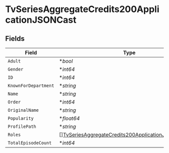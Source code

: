 # TvSeriesAggregateCredits200ApplicationJSONCast


## Fields

| Field                                                                                                                                   | Type                                                                                                                                    | Required                                                                                                                                | Description                                                                                                                             | Example                                                                                                                                 |
| --------------------------------------------------------------------------------------------------------------------------------------- | --------------------------------------------------------------------------------------------------------------------------------------- | --------------------------------------------------------------------------------------------------------------------------------------- | --------------------------------------------------------------------------------------------------------------------------------------- | --------------------------------------------------------------------------------------------------------------------------------------- |
| `Adult`                                                                                                                                 | **bool*                                                                                                                                 | :heavy_minus_sign:                                                                                                                      | N/A                                                                                                                                     | false                                                                                                                                   |
| `Gender`                                                                                                                                | **int64*                                                                                                                                | :heavy_minus_sign:                                                                                                                      | N/A                                                                                                                                     | 1                                                                                                                                       |
| `ID`                                                                                                                                    | **int64*                                                                                                                                | :heavy_minus_sign:                                                                                                                      | N/A                                                                                                                                     | 1223786                                                                                                                                 |
| `KnownForDepartment`                                                                                                                    | **string*                                                                                                                               | :heavy_minus_sign:                                                                                                                      | N/A                                                                                                                                     | Acting                                                                                                                                  |
| `Name`                                                                                                                                  | **string*                                                                                                                               | :heavy_minus_sign:                                                                                                                      | N/A                                                                                                                                     | Emilia Clarke                                                                                                                           |
| `Order`                                                                                                                                 | **int64*                                                                                                                                | :heavy_minus_sign:                                                                                                                      | N/A                                                                                                                                     | 6                                                                                                                                       |
| `OriginalName`                                                                                                                          | **string*                                                                                                                               | :heavy_minus_sign:                                                                                                                      | N/A                                                                                                                                     | Emilia Clarke                                                                                                                           |
| `Popularity`                                                                                                                            | **float64*                                                                                                                              | :heavy_minus_sign:                                                                                                                      | N/A                                                                                                                                     | 42.737                                                                                                                                  |
| `ProfilePath`                                                                                                                           | **string*                                                                                                                               | :heavy_minus_sign:                                                                                                                      | N/A                                                                                                                                     | /u59kTmNHXzaGZqokivxLPiBVIML.jpg                                                                                                        |
| `Roles`                                                                                                                                 | [][TvSeriesAggregateCredits200ApplicationJSONCastRoles](../../models/operations/tvseriesaggregatecredits200applicationjsoncastroles.md) | :heavy_minus_sign:                                                                                                                      | N/A                                                                                                                                     |                                                                                                                                         |
| `TotalEpisodeCount`                                                                                                                     | **int64*                                                                                                                                | :heavy_minus_sign:                                                                                                                      | N/A                                                                                                                                     | 78                                                                                                                                      |